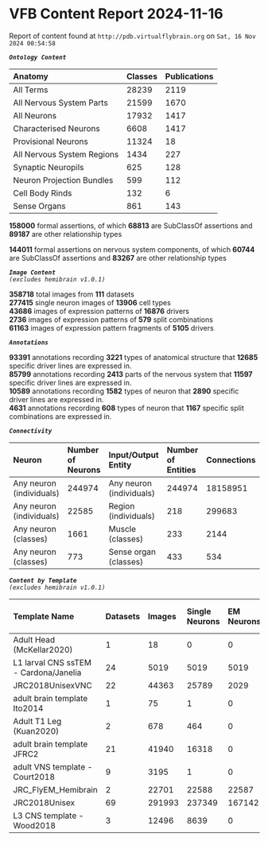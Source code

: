 
VFB Content Report 2024-11-16
=============================


Report of content found at ``http://pdb.virtualflybrain.org`` on ``Sat, 16 Nov 2024 00:54:58``  
  
***``Ontology Content``***  

|Anatomy|Classes|Publications|
| :--- | :--- | :--- |
|All Terms|28239|2119|
|All Nervous System Parts|21599|1670|
|All Neurons|17932|1417|
|Characterised Neurons|6608|1417|
|Provisional Neurons|11324|18|
|All Nervous System Regions|1434|227|
|Synaptic Neuropils|625|128|
|Neuron Projection Bundles|599|112|
|Cell Body Rinds|132|6|
|Sense Organs|861|143|
  
  
**158000** formal assertions, of which **68813** are SubClassOf assertions and **89187** are other relationship types  
  
**144011** formal assertions on nervous system components, of which **60744** are SubClassOf assertions and **83267** are other relationship types  
  
***``Image Content``***  
*``(excludes hemibrain v1.0.1)``*  
  
**358718** total images from **111** datasets  
**277415** single neuron images of **13906** cell types  
**43686** images of expression patterns of **16876** drivers  
**2736** images of expression patterns of **579** split combinations  
**61163** images of expression pattern fragments of **5105** drivers  
  
***``Annotations``***  
  
**93391** annotations recording **3221** types of anatomical structure that **12685** specific driver lines are expressed in.  
**85799** annotations recording **2413** parts of the nervous system that **11597** specific driver lines are expressed in.  
**10589** annotations recording **1582** types of neuron that **2890** specific driver lines are expressed in.  
**4631** annotations recording **608** types of neuron that **1167** specific split combinations are expressed in.  
  
***``Connectivity``***  

|Neuron|Number of Neurons|Input/Output Entity|Number of Entities|Connections|
| :--- | :--- | :--- | :--- | :--- |
|Any neuron (individuals)|244974|Any neuron (individuals)|244974|18158951|
|Any neuron (individuals)|22585|Region (individuals)|218|299683|
|Any neuron (classes)|1661|Muscle (classes)|233|2144|
|Any neuron (classes)|773|Sense organ (classes)|433|534|
  
  
  
***``Content by Template``***  
*``(excludes hemibrain v1.0.1)``*  

|Template Name|Datasets|Images|Single Neurons|EM Neurons|Full Expression Patterns|Split Expression Patterns|Partial Expression Patterns|Painted domains|
| :--- | :--- | :--- | :--- | :--- | :--- | :--- | :--- | :--- |
|Adult Head (McKellar2020)|1|18|0|0|0|0|0|0|
|L1 larval CNS ssTEM - Cardona/Janelia|24|5019|5019|5019|0|0|0|0|
|JRC2018UnisexVNC|22|44363|25789|2029|8314|625|10240|23780|
|adult brain template Ito2014|1|75|1|0|0|0|0|75|
|Adult T1 Leg (Kuan2020)|2|678|464|0|0|0|0|4|
|adult brain template JFRC2|21|41940|16318|0|25272|600|16127|58|
|adult VNS template - Court2018|9|3195|1|0|3171|480|0|22|
|JRC_FlyEM_Hemibrain|2|22701|22588|22587|0|0|0|114|
|JRC2018Unisex|69|291993|237349|167142|31655|1632|38796|46|
|L3 CNS template - Wood2018|3|12496|8639|0|0|0|12178|255|
  
